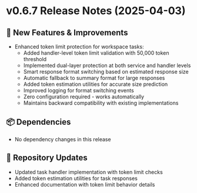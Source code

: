 # v0.6.7 Release Notes (2025-04-03)

## 🚀 New Features & Improvements

- Enhanced token limit protection for workspace tasks:
  - Added handler-level token limit validation with 50,000 token threshold
  - Implemented dual-layer protection at both service and handler levels
  - Smart response format switching based on estimated response size
  - Automatic fallback to summary format for large responses
  - Added token estimation utilities for accurate size prediction
  - Improved logging for format switching events
  - Zero configuration required - works automatically
  - Maintains backward compatibility with existing implementations

## 📦 Dependencies

- No dependency changes in this release

## 🔄 Repository Updates

- Updated task handler implementation with token limit checks
- Added token estimation utilities for task responses
- Enhanced documentation with token limit behavior details
